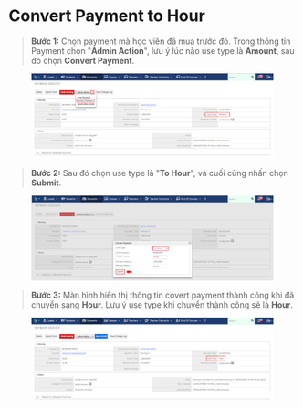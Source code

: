# Convert Payment to Hour

> **Bước 1:** Chọn payment mà học viên đã mua trước đó. Trong thông tin Payment chọn "**Admin Action**", lưu ý lúc nào use type là **Amount**, sau đó chọn **Convert Payment**.

<figure><img src="../../../.gitbook/assets/image (1) (1).png" alt=""><figcaption></figcaption></figure>

> **Bước 2:** Sau đó chọn use type là "**To Hour**", và cuối cùng nhấn chọn **Submit**.

<figure><img src="../../../.gitbook/assets/image (10).png" alt=""><figcaption></figcaption></figure>

> **Bước 3:** Màn hình hiển thị thông tin covert payment thành công khi đã chuyển sang **Hour**. Lưu ý use type khi chuyển thành công sẽ là **Hour**.

<figure><img src="../../../.gitbook/assets/image (4) (1).png" alt=""><figcaption></figcaption></figure>
